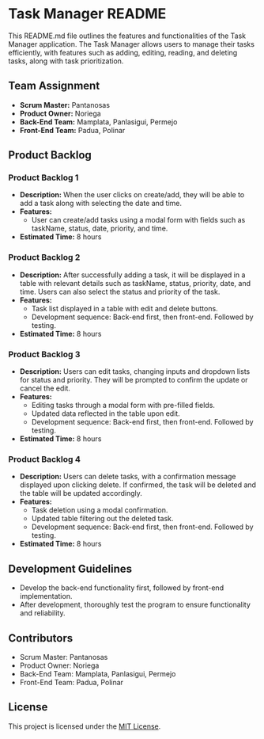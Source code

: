 # Task Manager README

This README.md file outlines the features and functionalities of the Task Manager application. The Task Manager allows users to manage their tasks efficiently, with features such as adding, editing, reading, and deleting tasks, along with task prioritization.

## Team Assignment

- **Scrum Master:** Pantanosas
- **Product Owner:** Noriega
- **Back-End Team:** Mamplata, Panlasigui, Permejo
- **Front-End Team:** Padua, Polinar

## Product Backlog

### Product Backlog 1

- **Description:** When the user clicks on create/add, they will be able to add a task along with selecting the date and time.
- **Features:**
  - User can create/add tasks using a modal form with fields such as taskName, status, date, priority, and time.
- **Estimated Time:** 8 hours

### Product Backlog 2

- **Description:** After successfully adding a task, it will be displayed in a table with relevant details such as taskName, status, priority, date, and time. Users can also select the status and priority of the task.
- **Features:**
  - Task list displayed in a table with edit and delete buttons.
  - Development sequence: Back-end first, then front-end. Followed by testing.
- **Estimated Time:** 8 hours

### Product Backlog 3

- **Description:** Users can edit tasks, changing inputs and dropdown lists for status and priority. They will be prompted to confirm the update or cancel the edit.
- **Features:**
  - Editing tasks through a modal form with pre-filled fields.
  - Updated data reflected in the table upon edit.
  - Development sequence: Back-end first, then front-end. Followed by testing.
- **Estimated Time:** 8 hours

### Product Backlog 4

- **Description:** Users can delete tasks, with a confirmation message displayed upon clicking delete. If confirmed, the task will be deleted and the table will be updated accordingly.
- **Features:**
  - Task deletion using a modal confirmation.
  - Updated table filtering out the deleted task.
  - Development sequence: Back-end first, then front-end. Followed by testing.
- **Estimated Time:** 8 hours

## Development Guidelines

- Develop the back-end functionality first, followed by front-end implementation.
- After development, thoroughly test the program to ensure functionality and reliability.

## Contributors

- Scrum Master: Pantanosas
- Product Owner: Noriega
- Back-End Team: Mamplata, Panlasigui, Permejo
- Front-End Team: Padua, Polinar

## License

This project is licensed under the [MIT License](LICENSE).
